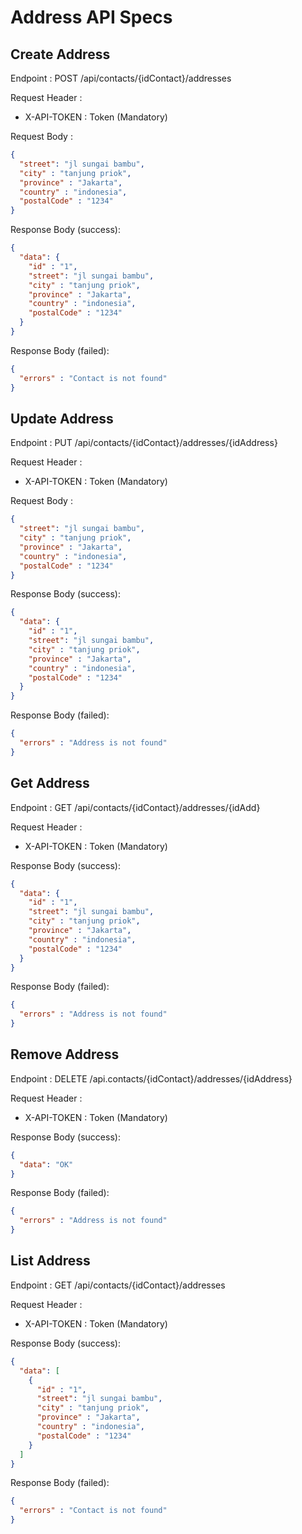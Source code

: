 # Address API Specs

## Create Address

Endpoint : POST /api/contacts/{idContact}/addresses

Request Header :

- X-API-TOKEN : Token (Mandatory)

Request Body :

```json
{
  "street": "jl sungai bambu",
  "city" : "tanjung priok",
  "province" : "Jakarta",
  "country" : "indonesia",
  "postalCode" : "1234"
}
```

Response Body (success):

```json
{
  "data": {
    "id" : "1",
    "street": "jl sungai bambu",
    "city" : "tanjung priok",
    "province" : "Jakarta",
    "country" : "indonesia",
    "postalCode" : "1234"
  }
}
```

Response Body (failed):

```json
{
  "errors" : "Contact is not found"
}
```

## Update Address

Endpoint : PUT /api/contacts/{idContact}/addresses/{idAddress}

Request Header :

- X-API-TOKEN : Token (Mandatory)

Request Body :

```json
{
  "street": "jl sungai bambu",
  "city" : "tanjung priok",
  "province" : "Jakarta",
  "country" : "indonesia",
  "postalCode" : "1234"
}
```

Response Body (success):

```json
{
  "data": {
    "id" : "1",
    "street": "jl sungai bambu",
    "city" : "tanjung priok",
    "province" : "Jakarta",
    "country" : "indonesia",
    "postalCode" : "1234"
  }
}
```

Response Body (failed):

```json
{
  "errors" : "Address is not found"
}
```

## Get Address

Endpoint : GET /api/contacts/{idContact}/addresses/{idAdd}

Request Header :

- X-API-TOKEN : Token (Mandatory)

Response Body (success):

```json
{
  "data": {
    "id" : "1",
    "street": "jl sungai bambu",
    "city" : "tanjung priok",
    "province" : "Jakarta",
    "country" : "indonesia",
    "postalCode" : "1234"
  }
}
```

Response Body (failed):

```json
{
  "errors" : "Address is not found"
}
```

## Remove Address

Endpoint : DELETE /api.contacts/{idContact}/addresses/{idAddress}

Request Header :

- X-API-TOKEN : Token (Mandatory)

Response Body (success):

```json
{
  "data": "OK"
}
```

Response Body (failed):

```json
{
  "errors" : "Address is not found"
}
```

## List Address

Endpoint : GET /api/contacts/{idContact}/addresses

Request Header :

- X-API-TOKEN : Token (Mandatory)

Response Body (success):

```json
{
  "data": [
    {
      "id" : "1",
      "street": "jl sungai bambu",
      "city" : "tanjung priok",
      "province" : "Jakarta",
      "country" : "indonesia",
      "postalCode" : "1234"
    }
  ]
}
```

Response Body (failed):

```json
{
  "errors" : "Contact is not found"
}
```

